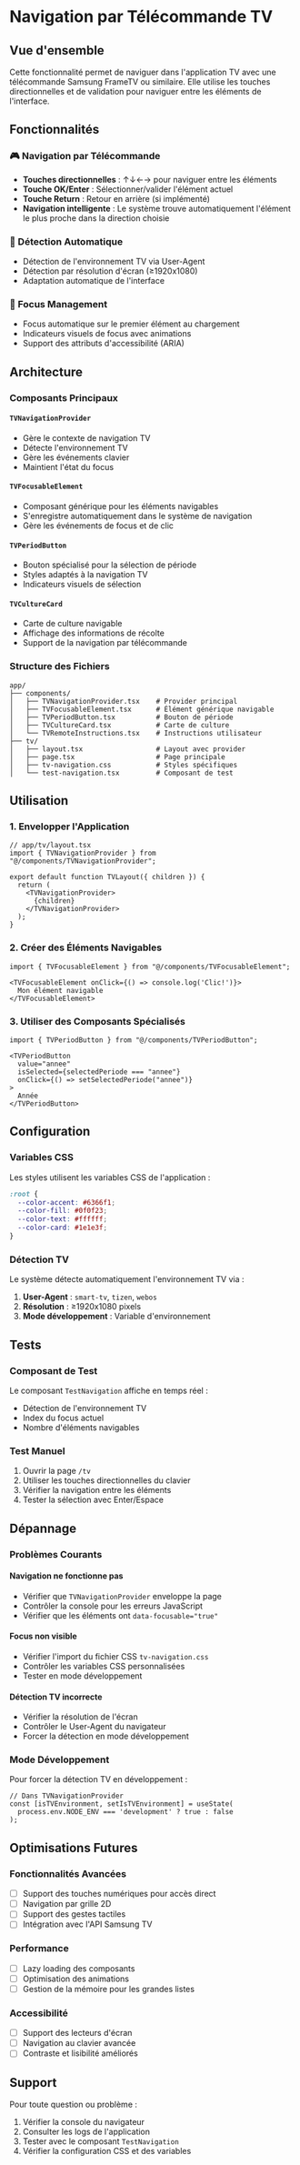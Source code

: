 # Navigation par Télécommande TV

## Vue d'ensemble

Cette fonctionnalité permet de naviguer dans l'application TV avec une télécommande Samsung FrameTV ou similaire. Elle utilise les touches directionnelles et de validation pour naviguer entre les éléments de l'interface.

## Fonctionnalités

### 🎮 Navigation par Télécommande
- **Touches directionnelles** : ↑↓←→ pour naviguer entre les éléments
- **Touche OK/Enter** : Sélectionner/valider l'élément actuel
- **Touche Return** : Retour en arrière (si implémenté)
- **Navigation intelligente** : Le système trouve automatiquement l'élément le plus proche dans la direction choisie

### 📱 Détection Automatique
- Détection de l'environnement TV via User-Agent
- Détection par résolution d'écran (≥1920x1080)
- Adaptation automatique de l'interface

### 🎯 Focus Management
- Focus automatique sur le premier élément au chargement
- Indicateurs visuels de focus avec animations
- Support des attributs d'accessibilité (ARIA)

## Architecture

### Composants Principaux

#### `TVNavigationProvider`
- Gère le contexte de navigation TV
- Détecte l'environnement TV
- Gère les événements clavier
- Maintient l'état du focus

#### `TVFocusableElement`
- Composant générique pour les éléments navigables
- S'enregistre automatiquement dans le système de navigation
- Gère les événements de focus et de clic

#### `TVPeriodButton`
- Bouton spécialisé pour la sélection de période
- Styles adaptés à la navigation TV
- Indicateurs visuels de sélection

#### `TVCultureCard`
- Carte de culture navigable
- Affichage des informations de récolte
- Support de la navigation par télécommande

### Structure des Fichiers

```
app/
├── components/
│   ├── TVNavigationProvider.tsx    # Provider principal
│   ├── TVFocusableElement.tsx      # Élément générique navigable
│   ├── TVPeriodButton.tsx          # Bouton de période
│   ├── TVCultureCard.tsx           # Carte de culture
│   └── TVRemoteInstructions.tsx    # Instructions utilisateur
├── tv/
│   ├── layout.tsx                  # Layout avec provider
│   ├── page.tsx                    # Page principale
│   ├── tv-navigation.css           # Styles spécifiques
│   └── test-navigation.tsx         # Composant de test
```

## Utilisation

### 1. Envelopper l'Application

```tsx
// app/tv/layout.tsx
import { TVNavigationProvider } from "@/components/TVNavigationProvider";

export default function TVLayout({ children }) {
  return (
    <TVNavigationProvider>
      {children}
    </TVNavigationProvider>
  );
}
```

### 2. Créer des Éléments Navigables

```tsx
import { TVFocusableElement } from "@/components/TVFocusableElement";

<TVFocusableElement onClick={() => console.log('Clic!')}>
  Mon élément navigable
</TVFocusableElement>
```

### 3. Utiliser des Composants Spécialisés

```tsx
import { TVPeriodButton } from "@/components/TVPeriodButton";

<TVPeriodButton
  value="annee"
  isSelected={selectedPeriode === "annee"}
  onClick={() => setSelectedPeriode("annee")}
>
  Année
</TVPeriodButton>
```

## Configuration

### Variables CSS

Les styles utilisent les variables CSS de l'application :

```css
:root {
  --color-accent: #6366f1;
  --color-fill: #0f0f23;
  --color-text: #ffffff;
  --color-card: #1e1e3f;
}
```

### Détection TV

Le système détecte automatiquement l'environnement TV via :

1. **User-Agent** : `smart-tv`, `tizen`, `webos`
2. **Résolution** : ≥1920x1080 pixels
3. **Mode développement** : Variable d'environnement

## Tests

### Composant de Test

Le composant `TestNavigation` affiche en temps réel :
- Détection de l'environnement TV
- Index du focus actuel
- Nombre d'éléments navigables

### Test Manuel

1. Ouvrir la page `/tv`
2. Utiliser les touches directionnelles du clavier
3. Vérifier la navigation entre les éléments
4. Tester la sélection avec Enter/Espace

## Dépannage

### Problèmes Courants

#### Navigation ne fonctionne pas
- Vérifier que `TVNavigationProvider` enveloppe la page
- Contrôler la console pour les erreurs JavaScript
- Vérifier que les éléments ont `data-focusable="true"`

#### Focus non visible
- Vérifier l'import du fichier CSS `tv-navigation.css`
- Contrôler les variables CSS personnalisées
- Tester en mode développement

#### Détection TV incorrecte
- Vérifier la résolution de l'écran
- Contrôler le User-Agent du navigateur
- Forcer la détection en mode développement

### Mode Développement

Pour forcer la détection TV en développement :

```tsx
// Dans TVNavigationProvider
const [isTVEnvironment, setIsTVEnvironment] = useState(
  process.env.NODE_ENV === 'development' ? true : false
);
```

## Optimisations Futures

### Fonctionnalités Avancées
- [ ] Support des touches numériques pour accès direct
- [ ] Navigation par grille 2D
- [ ] Support des gestes tactiles
- [ ] Intégration avec l'API Samsung TV

### Performance
- [ ] Lazy loading des composants
- [ ] Optimisation des animations
- [ ] Gestion de la mémoire pour les grandes listes

### Accessibilité
- [ ] Support des lecteurs d'écran
- [ ] Navigation au clavier avancée
- [ ] Contraste et lisibilité améliorés

## Support

Pour toute question ou problème :
1. Vérifier la console du navigateur
2. Consulter les logs de l'application
3. Tester avec le composant `TestNavigation`
4. Vérifier la configuration CSS et des variables
